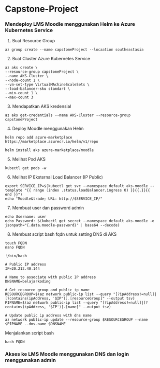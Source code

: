 # Capstone-Project

### Mendeploy LMS Moodle menggunakan Helm ke Azure Kubernetes Service

1. Buat Resource Group

```
az group create --name capstoneProject --locaation southeastasia
```
2. Buat Cluster Azure Kubernetes Service

```
az aks create \
--resource-group capstoneProject \
--name AKS-Cluster \
--node-count 1 \
--vm-set-type VirtualMAchineScaleSets \
--load-balancer-sku standart \
--min-count 1 \
--max-count 3
```
3. Mendapatkan AKS kredensial
```
az aks get-credentials --name AKS-Cluster --resource-group capstoneProject
```
4. Deploy Moodle menggunakan Helm
```
helm repo add azure-marketplace https://marketplace.azurecr.io/helm/v1/repo
```
```
helm install aks azure-marketplace/moodle
```
5. Melihat Pod AKS
```
kubectl get pods -w
```
6. Melihat IP Eksternal Load Balancer (IP Public)
```
export SERVICE_IP=$(kubectl get svc --namespace default aks-moodle --template "{{ range (index .status.loadBalancer.ingress 0) }}{{.}}{{ end }}")
echo "Moodle&trade; URL: http://$SERVICE_IP/"
```
7. Membuat user dan password admin
```
echo Username: user
echo Password: $(kubectl get secret --namespace default aks-moodle -o jsonpath="{.data.moodle-password}" | base64 --decode)
```
8. Membuat script bash fqdn untuk setting DNS di AKS
```
touch FQDN
nano FQDN
```
```
!/bin/bash

# Public IP address
IP=20.212.40.144

# Name to associate with public IP address
DNSNAME=belajarkoding

# Get resource group and public ip name
RESOURCEGROUP=$(az network public-ip list --query "[?ipAddress!=null]|[?contains(ipAddress, '$IP')].[resourceGroup]" --output tsv)
PIPNAME=$(az network public-ip list --query "[?ipAddress!=null]|[?contains(ipAddress, '$IP')].[name]" --output tsv)

# Update public ip address with dns name
az network public-ip update --resource-group $RESOURCEGROUP --name  $PIPNAME --dns-name $DNSNAME
```
Menjalankan script bash
```
bash FQDN
```
### Akses ke LMS Moodle menggunakan DNS dan login menggunakan admin


